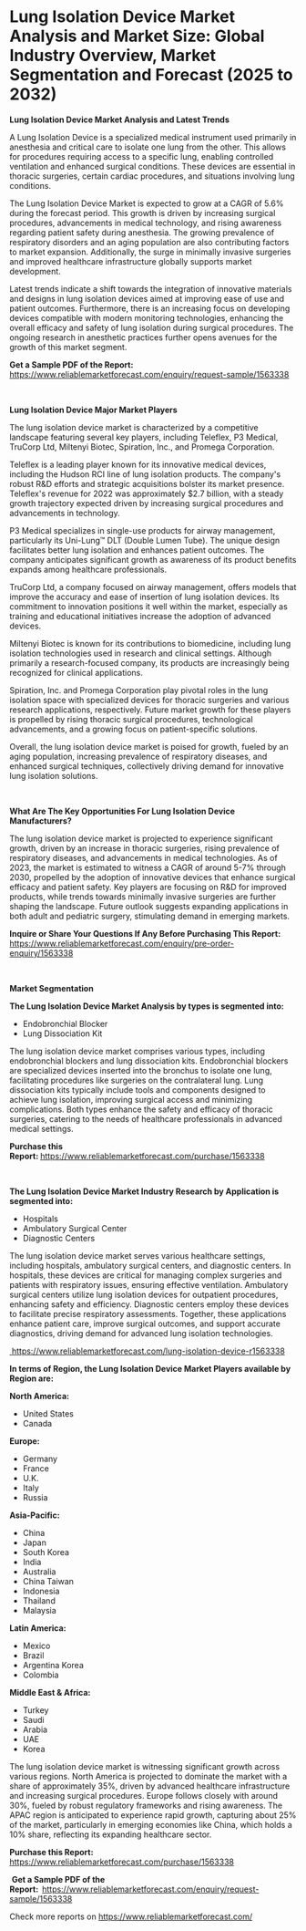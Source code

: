 <p><h1>Lung Isolation Device Market Analysis and Market Size: Global Industry Overview, Market Segmentation and Forecast (2025 to 2032)</h1></p><p><strong>Lung Isolation Device Market Analysis and Latest Trends</strong></p>
<p><p>A Lung Isolation Device is a specialized medical instrument used primarily in anesthesia and critical care to isolate one lung from the other. This allows for procedures requiring access to a specific lung, enabling controlled ventilation and enhanced surgical conditions. These devices are essential in thoracic surgeries, certain cardiac procedures, and situations involving lung conditions.</p><p>The Lung Isolation Device Market is expected to grow at a CAGR of 5.6% during the forecast period. This growth is driven by increasing surgical procedures, advancements in medical technology, and rising awareness regarding patient safety during anesthesia. The growing prevalence of respiratory disorders and an aging population are also contributing factors to market expansion. Additionally, the surge in minimally invasive surgeries and improved healthcare infrastructure globally supports market development.</p><p>Latest trends indicate a shift towards the integration of innovative materials and designs in lung isolation devices aimed at improving ease of use and patient outcomes. Furthermore, there is an increasing focus on developing devices compatible with modern monitoring technologies, enhancing the overall efficacy and safety of lung isolation during surgical procedures. The ongoing research in anesthetic practices further opens avenues for the growth of this market segment.</p></p>
<p><strong>Get a Sample PDF of the Report:&nbsp;</strong> <a href="https://www.reliablemarketforecast.com/enquiry/request-sample/1563338?utm_campaign=2202&utm_medium=2&utm_source=Github&utm_content=ia&utm_term=04032025&utm_id=lung-isolation-device">https://www.reliablemarketforecast.com/enquiry/request-sample/1563338</a></p>
<p>&nbsp;</p>
<p><strong>Lung Isolation Device Major Market Players</strong></p>
<p><p>The lung isolation device market is characterized by a competitive landscape featuring several key players, including Teleflex, P3 Medical, TruCorp Ltd, Miltenyi Biotec, Spiration, Inc., and Promega Corporation. </p><p>Teleflex is a leading player known for its innovative medical devices, including the Hudson RCI line of lung isolation products. The company's robust R&D efforts and strategic acquisitions bolster its market presence. Teleflex's revenue for 2022 was approximately $2.7 billion, with a steady growth trajectory expected driven by increasing surgical procedures and advancements in technology.</p><p>P3 Medical specializes in single-use products for airway management, particularly its Uni-Lung™ DLT (Double Lumen Tube). The unique design facilitates better lung isolation and enhances patient outcomes. The company anticipates significant growth as awareness of its product benefits expands among healthcare professionals. </p><p>TruCorp Ltd, a company focused on airway management, offers models that improve the accuracy and ease of insertion of lung isolation devices. Its commitment to innovation positions it well within the market, especially as training and educational initiatives increase the adoption of advanced devices.</p><p>Miltenyi Biotec is known for its contributions to biomedicine, including lung isolation technologies used in research and clinical settings. Although primarily a research-focused company, its products are increasingly being recognized for clinical applications.</p><p>Spiration, Inc. and Promega Corporation play pivotal roles in the lung isolation space with specialized devices for thoracic surgeries and various research applications, respectively. Future market growth for these players is propelled by rising thoracic surgical procedures, technological advancements, and a growing focus on patient-specific solutions.</p><p>Overall, the lung isolation device market is poised for growth, fueled by an aging population, increasing prevalence of respiratory diseases, and enhanced surgical techniques, collectively driving demand for innovative lung isolation solutions.</p></p>
<p>&nbsp;</p>
<p><strong>What Are The Key Opportunities For Lung Isolation Device Manufacturers?</strong></p>
<p><p>The lung isolation device market is projected to experience significant growth, driven by an increase in thoracic surgeries, rising prevalence of respiratory diseases, and advancements in medical technologies. As of 2023, the market is estimated to witness a CAGR of around 5-7% through 2030, propelled by the adoption of innovative devices that enhance surgical efficacy and patient safety. Key players are focusing on R&D for improved products, while trends towards minimally invasive surgeries are further shaping the landscape. Future outlook suggests expanding applications in both adult and pediatric surgery, stimulating demand in emerging markets.</p></p>
<p><strong>Inquire or Share Your Questions If Any Before Purchasing This Report:</strong> <a href="https://www.reliablemarketforecast.com/enquiry/pre-order-enquiry/1563338?utm_campaign=2202&utm_medium=2&utm_source=Github&utm_content=ia&utm_term=04032025&utm_id=lung-isolation-device">https://www.reliablemarketforecast.com/enquiry/pre-order-enquiry/1563338</a></p>
<p>&nbsp;</p>
<p><strong>Market Segmentation</strong></p>
<p><strong>The Lung Isolation Device Market Analysis by types is segmented into:</strong></p>
<p><ul><li>Endobronchial Blocker</li><li>Lung Dissociation Kit</li></ul></p>
<p><p>The lung isolation device market comprises various types, including endobronchial blockers and lung dissociation kits. Endobronchial blockers are specialized devices inserted into the bronchus to isolate one lung, facilitating procedures like surgeries on the contralateral lung. Lung dissociation kits typically include tools and components designed to achieve lung isolation, improving surgical access and minimizing complications. Both types enhance the safety and efficacy of thoracic surgeries, catering to the needs of healthcare professionals in advanced medical settings.</p></p>
<p><strong>Purchase this Report:&nbsp;</strong><a href="https://www.reliablemarketforecast.com/purchase/1563338?utm_campaign=2202&utm_medium=2&utm_source=Github&utm_content=ia&utm_term=04032025&utm_id=lung-isolation-device">https://www.reliablemarketforecast.com/purchase/1563338</a></p>
<p>&nbsp;</p>
<p><strong>The Lung Isolation Device Market Industry Research by Application is segmented into:</strong></p>
<p><ul><li>Hospitals</li><li>Ambulatory Surgical Center</li><li>Diagnostic Centers</li></ul></p>
<p><p>The lung isolation device market serves various healthcare settings, including hospitals, ambulatory surgical centers, and diagnostic centers. In hospitals, these devices are critical for managing complex surgeries and patients with respiratory issues, ensuring effective ventilation. Ambulatory surgical centers utilize lung isolation devices for outpatient procedures, enhancing safety and efficiency. Diagnostic centers employ these devices to facilitate precise respiratory assessments. Together, these applications enhance patient care, improve surgical outcomes, and support accurate diagnostics, driving demand for advanced lung isolation technologies.</p></p>
<p><a href="https://www.reliablemarketforecast.com/lung-isolation-device-r1563338?utm_campaign=2202&utm_medium=2&utm_source=Github&utm_content=ia&utm_term=04032025&utm_id=lung-isolation-device">&nbsp;https://www.reliablemarketforecast.com/lung-isolation-device-r1563338</a></p>
<p><strong>In terms of Region, the Lung Isolation Device Market Players available by Region are:</strong></p>
<p>
    <p> <strong> North America: </strong>
        <ul>
            <li>United States</li>
            <li>Canada</li>
        </ul>
        </p> 
    <p> <strong> Europe: </strong>
        <ul>
            <li>Germany</li>
            <li>France</li>
            <li>U.K.</li>
            <li>Italy</li>
            <li>Russia</li>
        </ul>
        </p> 
    <p> <strong> Asia-Pacific: </strong>
        <ul>
            <li>China</li>
            <li>Japan</li>
            <li>South Korea</li>
            <li>India</li>
            <li>Australia</li>
            <li>China Taiwan</li>
            <li>Indonesia</li>
            <li>Thailand</li>
            <li>Malaysia</li>
        </ul>
        </p> 
    <p> <strong> Latin America: </strong>
        <ul>
            <li>Mexico</li>
            <li>Brazil</li>
            <li>Argentina Korea</li>
            <li>Colombia</li>
        </ul>
        </p> 
    <p> <strong> Middle East & Africa: </strong>
        <ul>
            <li>Turkey</li>
            <li>Saudi</li>
            <li>Arabia</li>
            <li>UAE</li>
            <li>Korea</li>
        </ul>
    </p>
    </p>
<p><p>The lung isolation device market is witnessing significant growth across various regions. North America is projected to dominate the market with a share of approximately 35%, driven by advanced healthcare infrastructure and increasing surgical procedures. Europe follows closely with around 30%, fueled by robust regulatory frameworks and rising awareness. The APAC region is anticipated to experience rapid growth, capturing about 25% of the market, particularly in emerging economies like China, which holds a 10% share, reflecting its expanding healthcare sector.</p></p>
<p><strong>Purchase this Report: </strong><a href="https://www.reliablemarketforecast.com/purchase/1563338?utm_campaign=2202&utm_medium=2&utm_source=Github&utm_content=ia&utm_term=04032025&utm_id=lung-isolation-device">https://www.reliablemarketforecast.com/purchase/1563338</a></p>
<p>&nbsp;<strong>Get a Sample PDF of the Report:&nbsp;&nbsp;</strong><a href="https://www.reliablemarketforecast.com/enquiry/request-sample/1563338?utm_campaign=2202&utm_medium=2&utm_source=Github&utm_content=ia&utm_term=04032025&utm_id=lung-isolation-device">https://www.reliablemarketforecast.com/enquiry/request-sample/1563338</a></p>
<p><strong></strong></p>
<p>Check more reports on <a href="https://www.reliablemarketforecast.com/?utm_campaign=2202&utm_medium=2&utm_source=Github&utm_content=ia&utm_term=04032025&utm_id=lung-isolation-device">https://www.reliablemarketforecast.com/</a></p>